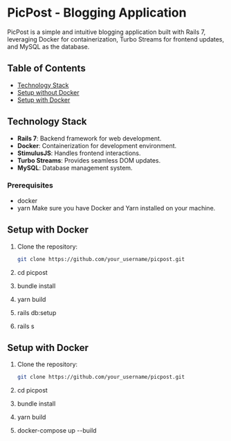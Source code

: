 # PicPost - Blogging Application

PicPost is a simple and intuitive blogging application built with Rails 7, leveraging Docker for containerization, Turbo Streams for frontend updates, and MySQL as the database.

## Table of Contents

- [Technology Stack](#technology-stack)
- [Setup without Docker](#setup-without-docker)
- [Setup with Docker](#setup-with-docker)

## Technology Stack

- **Rails 7**: Backend framework for web development.
- **Docker**: Containerization for development environment.
- **StimulusJS**: Handles frontend interactions.
- **Turbo Streams**: Provides seamless DOM updates.
- **MySQL**: Database management system.


### Prerequisites

- docker
- yarn
Make sure you have Docker and Yarn installed on your machine.

## Setup with Docker
1. Clone the repository:

   ```bash
   git clone https://github.com/your_username/picpost.git

2. cd picpost 

3. bundle install

4. yarn build

5. rails db:setup

7. rails s


## Setup with Docker
1. Clone the repository:

   ```bash
   git clone https://github.com/your_username/picpost.git

2. cd picpost 

3. bundle install

4. yarn build

5.  docker-compose up --build
